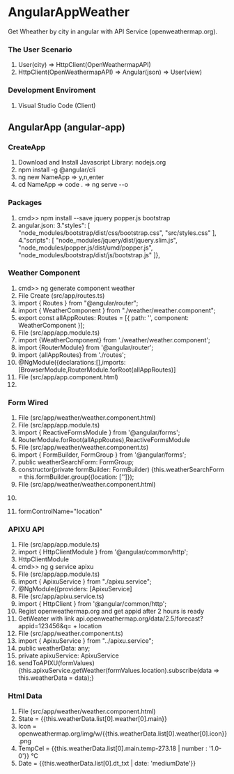 # AngularAppWeather

Get Wheather by city in angular with API Service (openweathermap.org).

### The User Scenario
1. User(city) => HttpClient(OpenWeathermapAPI)
2. HttpClient(OpenWeathermapAPI) => Angular(json) => User(view)

### Development Enviroment
1. Visual Studio Code (Client)

## AngularApp (angular-app)
### CreateApp
1. Download and Install Javascript Library: nodejs.org
2. npm install -g @angular/cli
3. ng new NameApp => y,n,enter
4. cd NameApp => code . => ng serve --o

### Packages
1. cmd>> npm install --save jquery popper.js bootstrap
2. angular.json: 
3."styles": [
    "node_modules/bootstrap/dist/css/bootstrap.css",
     "src/styles.css"
],
4."scripts": [
    "node_modules/jquery/dist/jquery.slim.js",
    "node_modules/popper.js/dist/umd/popper.js",
    "node_modules/bootstrap/dist/js/bootstrap.js"
]},

### Weather Component
1. cmd>> ng generate component weather
2. File Create (src/app/routes.ts)
3. import { Routes } from "@angular/router";
4. import { WeatherComponent } from "./weather/weather.component";
5. export const allAppRoutes: Routes = [{ path: '', component: WeatherComponent }];
6. File (src/app/app.module.ts)
7. import {WeatherComponent} from './weather/weather.component';
8. import {RouterModule} from '@angular/router';
9. import {allAppRoutes} from './routes';
10. @NgModule({declarations:[],imports: [BrowserModule,RouterModule.forRoot(allAppRoutes)]
11. File (src/app/app.component.html)
12. <router-outlet></router-outlet>

### Form Wired
1. File (src/app/weather/weather.component.html)
2. File (src/app/app.module.ts)
3. import { ReactiveFormsModule } from '@angular/forms';
4. RouterModule.forRoot(allAppRoutes),ReactiveFormsModule
5. File (src/app/weather/weather.component.ts)
6. import { FormBuilder, FormGroup } from '@angular/forms';
7. public weatherSearchForm: FormGroup;
9. constructor(private formBuilder: FormBuilder) {this.weatherSearchForm = this.formBuilder.group({location: ['']});
10. File (src/app/weather/weather.component.html)
11. <form [formGroup]="weatherSearchForm" (ngSubmit)="sendToAPIXU(weatherSearchForm.value)">
12. formControlName="location"

### APIXU API
1. File (src/app/app.module.ts)
2. import { HttpClientModule } from '@angular/common/http';
3. HttpClientModule
4. cmd>> ng g service apixu
5. File (src/app/app.module.ts)
6. import { ApixuService } from "./apixu.service";
7. @NgModule({providers: [ApixuService]
8. File (src/app/apixu.service.ts)
9. import { HttpClient } from '@angular/common/http';
10. Regist openweathermap.org and get appid after 2 hours is ready
11. GetWeater with link api.openweathermap.org/data/2.5/forecast?appid=123456&q= + location
12. File (src/app/weather.component.ts)
13. import { ApixuService } from "../apixu.service";
14. public weatherData: any;
15. private apixuService: ApixuService
16. sendToAPIXU(formValues){this.apixuService.getWeather(formValues.location).subscribe(data => this.weatherData = data);}

### Html Data
1. File (src/app/weather/weather.component.html)
2. State = {{this.weatherData.list[0].weather[0].main}}
3. Icon = openweathermap.org/img/w/{{this.weatherData.list[0].weather[0].icon}}.png
4. TempCel = {{this.weatherData.list[0].main.temp-273.18 | number : '1.0-0'}} &#8451;
5. Date = {{this.weatherData.list[0].dt_txt | date: 'mediumDate'}}
